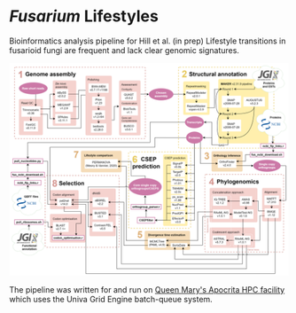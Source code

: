# *Fusarium* Lifestyles
 
Bioinformatics analysis pipeline for Hill et al. (in prep) Lifestyle transitions in fusarioid fungi are frequent and lack clear genomic signatures.

![Pipeline workflow](pipeline.png)

The pipeline was written for and run on [Queen Mary's Apocrita HPC facility](http://doi.org/10.5281/zenodo.438045) which uses the Univa Grid Engine batch-queue system.
